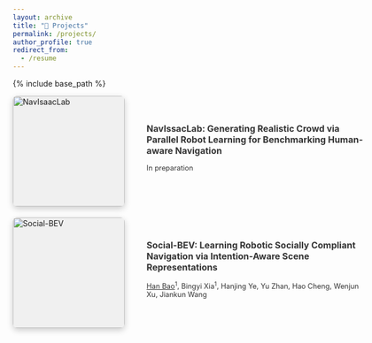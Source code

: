 ```yaml
---
layout: archive
title: "📝 Projects"
permalink: /projects/
author_profile: true
redirect_from:
  - /resume
---
```


{% include base_path %}

<div style="display: flex; flex-wrap: wrap; gap: 20px;">

  <!-- Project 1 -->
  <div style="display: flex; align-items: center; width: 100%; max-width: 800px;">
    <div style="flex: 0 0 40%; height: 200px; background-color: #f0f0f0; margin-right: 20px; 
                box-shadow: 0 4px 12px rgba(0,0,0,0.2); border-radius: 8px; overflow: hidden;">
      <a href="https://broln7.github.io/NavIsaacLab-web/" target="_blank">
        <img src="https://i.imgur.com/CZ29iuP.gif" alt="NavIsaacLab" style="width: 100%; height: 100%;">
      </a>
    </div>
    <div style="flex: 0 0 80%; padding: 20px;">
    <h2 style="margin-top: 0; font-size: 1.0rem; color: #333;">
      NavIssacLab: Generating Realistic Crowd via Parallel Robot Learning for Benchmarking Human-aware Navigation
    </h2>
      <!-- <p>Bingyi Xia<sup>1</sup>, <u>Han Bao</u><sup>1</sup>, ..., Yuhan Pang, Guangcheng Chen, Wenjun Xu, Jiankun Wang</p> -->
    <p style="font-size: 0.8rem; color: #333;">
    In preparation
    </p>
    </div>
  </div>

  <!-- Project 2 -->
  <div style="display: flex; align-items: center; width: 100%; max-width: 800px;">
    <div style="flex: 0 0 40%; height: 200px; background-color: #f0f0f0; margin-right: 20px; 
                box-shadow: 0 4px 12px rgba(0,0,0,0.2); border-radius: 8px; overflow: hidden;">
      <a href="https://broln7.github.io/socialbev.io/" target="_blank">
        <img src="https://i.imgur.com/7TBtszI.png" alt="Social-BEV" style="width: 100%; height: 100%;">
      </a>
    </div>
  <div style="flex: 0 0 80%; padding: 20px;">
    <h2 style="margin-top: 0; font-size: 1.0rem; color: #333;">
      Social-BEV: Learning Robotic Socially Compliant Navigation via Intention-Aware Scene Representations
    </h2>
    <p style="font-size: 0.8rem; color: #333;">
      <u>Han Bao</u><sup>1</sup>, Bingyi Xia<sup>1</sup>, Hanjing Ye, Yu Zhan, Hao Cheng, Wenjun Xu, Jiankun Wang
    </p>
  </div>
